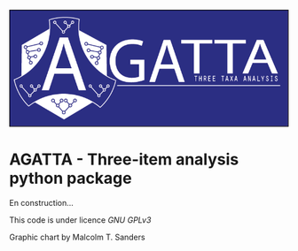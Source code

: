 ![alt text](https://github.com/VRineau/agatta/blob/main/agatta/agatta.png?raw=true)

# AGATTA - Three-item analysis python package

En construction...

This code is under licence *GNU GPLv3*

Graphic chart by Malcolm T. Sanders
